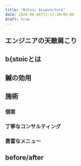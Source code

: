 ```yaml
---
title: "Bstoic Acupuncture"
date: 2020-08-06T21:17:30+09:00
draft: true
---
```


## エンジニアの天敵肩こり

## b{stoicとは

## 鍼の効用

## 施術

### 個室

### 丁寧なコンサルティング

### 豊富なメニュー

## before/after

## 
